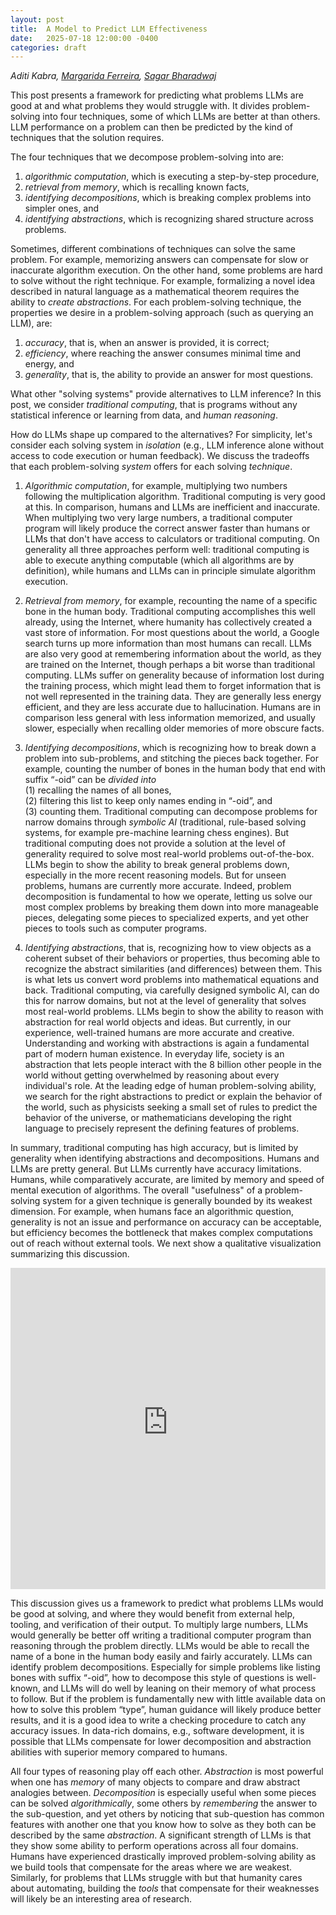 ```yaml
---
layout: post
title:  A Model to Predict LLM Effectiveness
date:   2025-07-18 12:00:00 -0400
categories: draft
---
```


_Aditi Kabra, [Margarida Ferreira](https://marghrid.github.io/), [Sagar Bharadwaj](https://sagar-bharadwaj-ks.github.io/)_

This post presents a framework for predicting what problems LLMs are good at and what problems they would struggle with.
It divides problem-solving into four techniques, some of which LLMs are better at than others.
LLM performance on a problem can then be predicted by the kind of techniques that the solution requires.

The four techniques that we decompose problem-solving into are:
 1. *algorithmic computation*, which is executing a step-by-step procedure,
 2. *retrieval from memory*, which is recalling known facts,  
 3. *identifying decompositions*, which is breaking complex problems into simpler ones, and  
 4. *identifying abstractions*, which is recognizing shared structure across problems.

Sometimes, different combinations of techniques can solve the same problem.
For example, memorizing answers can compensate for slow or inaccurate algorithm execution.
On the other hand, some problems are hard to solve without the right technique.
For example, formalizing a novel idea described in natural language as a mathematical theorem requires the ability to *create abstractions*.
For each problem-solving technique, the properties we desire in a problem-solving approach (such as querying an LLM), are:
1. *accuracy*, that is, when an answer is provided, it is correct;
2. *efficiency*, where reaching the answer consumes minimal time and energy, and
3. *generality*, that is, the ability to provide an answer for most questions.

What other "solving systems" provide alternatives to LLM inference?
In this post, we consider *traditional computing*, that is programs without any statistical inference or learning from data, and *human reasoning*.

How do LLMs shape up compared to the alternatives?
For simplicity, let's consider each solving system in *isolation* (e.g., LLM inference alone without access to code execution or human feedback).
We discuss the tradeoffs that each problem-solving *system* offers for each solving *technique*.

1. *Algorithmic computation*, for example, multiplying two numbers following the multiplication algorithm.
   Traditional computing is very good at this.
   In comparison, humans and LLMs are inefficient and inaccurate.
   When multiplying two very large numbers, a traditional computer program will likely produce the correct answer faster than humans or LLMs that don't have access to calculators or traditional computing.
   On generality all three approaches perform well: traditional computing is able to execute anything computable (which all algorithms are by definition), while humans and LLMs can in principle simulate algorithm execution.

2. *Retrieval from memory*, for example, recounting the name of a specific bone in the human body.
   Traditional computing accomplishes this well already, using the Internet, where humanity has collectively created a vast store of information.
   For most questions about the world, a Google search turns up more information than most humans can recall.
   LLMs are also very good at remembering information about the world, as they are trained on the Internet, though perhaps a bit worse than traditional computing.
   LLMs suffer on generality because of information lost during the training process, which might lead them to forget information that is not well represented in the training data.
   They are generally less energy efficient, and they are less accurate due to hallucination.
   Humans are in comparison less general with less information memorized, and usually slower, especially when recalling older memories of more obscure facts.

3. *Identifying decompositions*, which is recognizing how to break down a problem into sub-problems, and stitching the pieces back together.
   For example, counting the number of bones in the human body that end with suffix “-oid” can be *divided into*  
   (1) recalling the names of all bones,  
   (2) filtering this list to keep only names ending in “-oid”, and  
   (3) counting them.
   Traditional computing can decompose problems for narrow domains through *symbolic AI* (traditional, rule-based solving systems, for example pre-machine learning chess engines).
   But traditional computing does not provide a solution at the level of generality required to solve most real-world problems out-of-the-box.
   LLMs begin to show the ability to break general problems down, especially in the more recent reasoning models.
   But for unseen problems, humans are currently more accurate.
   Indeed, problem decomposition is fundamental to how we operate, letting us solve our most complex problems by breaking them down into more manageable pieces, delegating some pieces to specialized experts, and yet other pieces to tools such as computer programs.

4. *Identifying abstractions*, that is, recognizing how to view objects as a coherent subset of their behaviors or properties, thus becoming able to recognize the abstract similarities (and differences) between them.
   This is what lets us convert word problems into mathematical equations and back.
   Traditional computing, via carefully designed symbolic AI, can do this for narrow domains, but not at the level of generality that solves most real-world problems.
   LLMs begin to show the ability to reason with abstraction for real world objects and ideas.
   But currently, in our experience, well-trained humans are more accurate and creative.
   Understanding and working with abstractions is again a fundamental part of modern human existence.
   In everyday life, society is an abstraction that lets people interact with the 8 billion other people in the world without getting overwhelmed by reasoning about every individual's role.
   At the leading edge of human problem-solving ability, we search for the right abstractions to predict or explain the behavior of the world, such as physicists seeking a small set of rules to predict the behavior of the universe, or mathematicians developing the right language to precisely represent the defining features of problems.

In summary, traditional computing has high accuracy, but is limited by generality when identifying abstractions and decompositions.
Humans and LLMs are pretty general.
But LLMs currently have accuracy limitations.
Humans, while comparatively accurate, are limited by memory and speed of mental execution of algorithms.
The overall "usefulness" of a problem-solving system for a given technique is generally bounded by its weakest dimension.
For example, when humans face an algorithmic question, generality is not an issue and performance on accuracy can be acceptable, but efficiency becomes the bottleneck that makes complex computations out of reach without external tools.
We next show a qualitative visualization summarizing this discussion.
<style>
.responsive-iframe-container {
  position: relative;
  width: 100%;
  padding-bottom: 102%; /* aspect ratio */
  height: 0;
  overflow: hidden;
}

.responsive-iframe-container iframe {
  position: absolute;
  top: 0; left: 0;
  width: 100%;
  height: 100%;
  border: 0;
}
</style>

<div class="responsive-iframe-container">
  <iframe
    src="https://sagar-bharadwaj-ks.github.io/LLMBlogVisualization/"
    title="LLM Blog Visualization"
    loading="lazy"
    allowfullscreen>
  </iframe>
</div>

This discussion gives us a framework to predict what problems LLMs would be good at solving, and where they would benefit from external help, tooling, and verification of their output.
To multiply large numbers, LLMs would generally be better off writing a traditional computer program than reasoning through the problem directly.
LLMs would be able to recall the name of a bone in the human body easily and fairly accurately.
LLMs can identify problem decompositions.
Especially for simple problems like listing bones with suffix “-oid”, how to decompose this style of questions is well-known, and LLMs will do well by leaning on their memory of what process to follow.
But if the problem is fundamentally new with little available data on how to solve this problem “type”, human guidance will likely produce better results, and it is a good idea to write a checking procedure to catch any accuracy issues.
In data-rich domains, e.g., software development, it is possible that LLMs compensate for lower decomposition and abstraction abilities with superior memory compared to humans.

All four types of reasoning play off each other.
*Abstraction* is most powerful when one has *memory* of many objects to compare and draw abstract analogies between.
*Decomposition* is especially useful when some pieces can be solved *algorithmically*, some others by *remembering* the answer to the sub-question, and yet others by noticing that sub-question has common features with another one that you know how to solve as they both can be described by the same *abstraction*.
A significant strength of LLMs is that they show some ability to perform operations across all four domains.
Humans have experienced drastically improved problem-solving ability as we build tools that compensate for the areas where we are weakest.
Similarly, for problems that LLMs struggle with but that humanity cares about automating, building the *tools* that compensate for their weaknesses will likely be an interesting area of research.